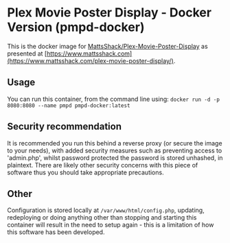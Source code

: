 # Plex Movie Poster Display - Docker Version (pmpd-docker)
This is the docker image for [MattsShack/Plex-Movie-Poster-Display](https://github.com/MattsShack/Plex-Movie-Poster-Display) as presented at [https://www.mattsshack.com](https://www.mattsshack.com/plex-movie-poster-display/).

## Usage
You can run this container, from the command line using: `docker run -d -p 8080:8080 --name pmpd pmpd-docker:latest`

## Security recommendation
It is recommended you run this behind a reverse proxy (or secure the image to your needs), with added security measures such as preventing access to 'admin.php', whilst password protected the password is stored unhashed, in plaintext. There are likely other security concerns with this piece of software thus you should take appropriate precautions.

## Other
Configuration is stored locally at `/var/www/html/config.php`, updating, redeploying or doing anything other than stopping and starting this container will result in the need to setup again - this is a limitation of how this software has been developed.

